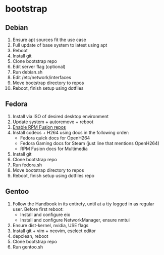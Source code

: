 # bootstrap

## Debian

1. Ensure apt sources fit the use case
2. Full update of base system to latest using apt
3. Reboot
4. Install git
5. Clone bootstrap repo
6. Edit server flag (optional)
7. Run debian.sh
8. Edit /etc/network/interfaces
9. Move bootstrap directory to repos
10. Reboot, finish setup using dotfiles

## Fedora

1. Install via ISO of desired desktop environment
2. Update system + autoremove + reboot
3. [Enable RPM Fusion repos](https://docs.fedoraproject.org/en-US/quick-docs/rpmfusion-setup/)
4. Install codecs + H264 using docs in the following order:
   - Fedora quick docs for OpenH264
   - Fedora Gaming docs for Steam (just line that mentions OpenH264)
   - RPM Fusion docs for Multimedia
5. Install git
6. Clone bootstrap repo
7. Run fedora.sh
8. Move bootstrap directory to repos
9. Reboot, finish setup using dotfiles repo

## Gentoo

1. Follow the Handbook in its entirety, until at a tty logged in as regular user. Before first reboot:
   - Install and configure eix
   - Install and configure NetworkManager, ensure nmtui
2. Ensure dist-kernel, nvidia, USE flags
3. Install git + vim + neovim, eselect editor
4. depclean, reboot
5. Clone bootstrap repo
6. Run gentoo.sh
